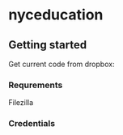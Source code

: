 nyceducation
============

## Getting started
Get current code from dropbox:

### Requrements
Filezilla

### Credentials
